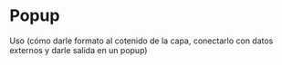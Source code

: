 # Popup

Uso (cómo darle formato al cotenido de la capa, conectarlo con datos externos y darle salida en un popup)
